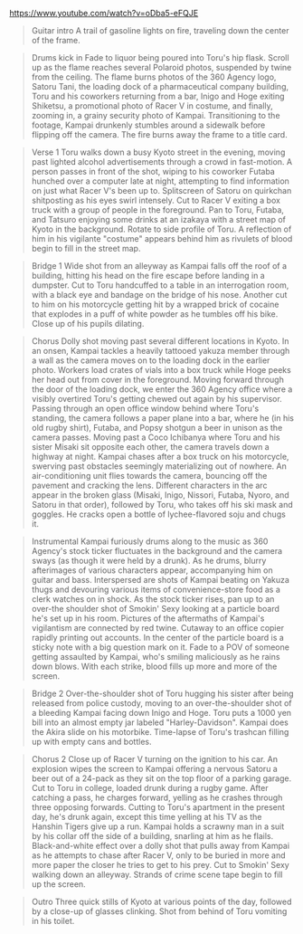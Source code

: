 https://www.youtube.com/watch?v=oDba5-eFQJE

>Guitar intro
A trail of gasoline lights on fire, traveling down the center of the frame.

>Drums kick in
Fade to liquor being poured into Toru's hip flask. Scroll up as the flame reaches several Polaroid photos, suspended by twine from the ceiling. The flame burns photos of the 360 Agency logo, Satoru Tani, the loading dock of a pharmaceutical company building, Toru and his coworkers returning from a bar, Inigo and Hoge exiting Shiketsu, a promotional photo of Racer V in costume, and finally, zooming in, a grainy security photo of Kampai. Transitioning to the footage, Kampai drunkenly stumbles around a sidewalk before flipping off the camera. The fire burns away the frame to a title card.

>Verse 1
Toru walks down a busy Kyoto street in the evening, moving past lighted alcohol advertisements through a crowd in fast-motion. A person passes in front of the shot, wiping to his coworker Futaba hunched over a computer late at night, attempting to find information on just what Racer V's been up to. Splitscreen of Satoru on quirkchan shitposting as his eyes swirl intensely. Cut to Racer V exiting a box truck with a group of people in the foreground. Pan to Toru, Futaba, and Tatsuro enjoying some drinks at an izakaya with a street map of Kyoto in the background. Rotate to side profile of Toru. A reflection of him in his vigilante "costume" appears behind him as rivulets of blood begin to fill in the street map.

>Bridge 1
Wide shot from an alleyway as Kampai falls off the roof of a building, hitting his head on the fire escape before landing in a dumpster. Cut to Toru handcuffed to a table in an interrogation room, with a black eye and bandage on the bridge of his nose. Another cut to him on his motorcycle getting hit by a wrapped brick of cocaine that explodes in a puff of white powder as he tumbles off his bike. Close up of his pupils dilating.

>Chorus
Dolly shot moving past several different locations in Kyoto. In an onsen, Kampai tackles a heavily tattooed yakuza member through a wall as the camera moves on to the loading dock in the earlier photo. Workers load crates of vials into a box truck while Hoge peeks her head out from cover in the foreground. Moving forward through the door of the loading dock, we enter the 360 Agency office where a visibly overtired Toru's getting chewed out again by his supervisor. Passing through an open office window behind where Toru's standing, the camera follows a paper plane into a bar, where he (in his old rugby shirt), Futaba, and Popsy shotgun a beer in unison as the camera passes. Moving past a Coco Ichibanya where Toru and his sister Misaki sit opposite each other, the camera travels down a highway at night. Kampai chases after a box truck on his motorcycle, swerving past obstacles seemingly materializing out of nowhere. An air-conditioning unit flies towards the camera, bouncing off the pavement and cracking the lens. Different characters in the arc appear in the broken glass (Misaki, Inigo, Nissori, Futaba, Nyoro, and Satoru in that order), followed by Toru, who takes off his ski mask and goggles. He cracks open a bottle of lychee-flavored soju and chugs it.

>Instrumental
Kampai furiously drums along to the music as 360 Agency's stock ticker fluctuates in the background and the camera sways (as though it were held by a drunk). As he drums, blurry afterimages of various characters appear, accompanying him on guitar and bass. Interspersed are shots of Kampai beating on Yakuza thugs and devouring various items of convenience-store food as a clerk watches on in shock. 
As the stock ticker rises, pan up to an over-the shoulder shot of Smokin' Sexy looking at a particle board he's set up in his room. Pictures of the aftermaths of Kampai's vigilantism are connected by red twine. Cutaway to an office copier rapidly printing out accounts. In the center of the particle board is a sticky note with a big question mark on it. Fade to a POV of someone getting assaulted by Kampai, who's smiling maliciously as he rains down blows. With each strike, blood fills up more and more of the screen.

>Bridge 2
Over-the-shoulder shot of Toru hugging his sister after being released from police custody, moving to an over-the-shoulder shot of a bleeding Kampai facing down Inigo and Hoge. Toru puts a 1000 yen bill into an almost empty jar labeled "Harley-Davidson". Kampai does the Akira slide on his motorbike. Time-lapse of Toru's trashcan filling up with empty cans and bottles.

>Chorus 2
Close up of Racer V turning on the ignition to his car. An explosion wipes the screen to Kampai offering a nervous Satoru a beer out of a 24-pack as they sit on the top floor of a parking garage. Cut to Toru in college, loaded drunk during a rugby game. After catching a pass, he charges forward, yelling as he crashes through three opposing forwards. Cutting to Toru's apartment in the present day, he's drunk again, except this time yelling at his TV as the Hanshin Tigers give up a run. Kampai holds a scrawny man in a suit by his collar off the side of a building, snarling at him as he flails. Black-and-white effect over a dolly shot that pulls away from Kampai as he attempts to chase after Racer V, only to be buried in more and more paper the closer he tries to get to his prey. Cut to Smokin' Sexy walking down an alleyway. Strands of crime scene tape begin to fill up the screen.

>Outro
Three quick stills of Kyoto at various points of the day, followed by a close-up of glasses clinking. Shot from behind of Toru vomiting in his toilet.